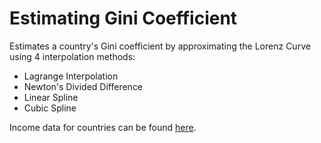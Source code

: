 # Estimating Gini Coefficient
Estimates a country's Gini coefficient by approximating the Lorenz Curve using 4 interpolation methods:
- Lagrange Interpolation
- Newton's Divided Difference
- Linear Spline
- Cubic Spline

Income data for countries can be found [here](https://databank.worldbank.org/reports.aspx?source=world-development-indicators).
